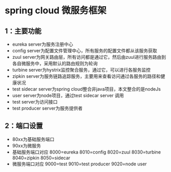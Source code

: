spring cloud 微服务框架
=====================================
1：主要功能
------------------------------------
* eureka server为服务注册中心</br>
* config server为配置文件管理中心，所有服务的配置文件都从该服务获取</br>
* zuul server为网关路由层，所有访问都是通过它，然后由zuul进行服务路由到各自微服务中，采用默认的路由规则为轮询</br>
* turbine server为hystrix监控聚合服务，通过它，可以进行各服务监控</br>
* zipkin server为服务链路追踪服务，主要用来查看访问通过各服务的路径和健康状况</br>
* test sidecar server为spring cloud整合非java项目，本文整合的是nodeJs</br>
* user server为node项目，通过test sidecar server 调用</br>
* test server为访问接口</br>
* test producer server为服务提供者</br>

2：端口设置
-------------------------------------------------
* 80xx为基础服务端口
* 90xx为微服务
* 基础服务端口对应 8000=eureka 8010=config 8020=zuul 8030=turbine 8040=zipkin 8050=sidecar
* 微服务端口对应 9000=test 9010=test producer 9020=node user

